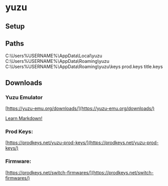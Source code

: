 # yuzu

## Setup

## Paths
C:\Users\%USERNAME%\AppData\Local\yuzu
C:\Users\%USERNAME%\AppData\Roaming\yuzu
C:\Users\%USERNAME%\AppData\Roaming\yuzu\keys
prod.keys
title.keys

## Downloads
### Yuzu Emulator
[https://yuzu-emu.org/downloads/](https://yuzu-emu.org/downloads/)

<a href="https://www.markdownguide.org" target="_blank">Learn Markdown!</a>


### Prod Keys:
[https://prodkeys.net/yuzu-prod-keys/](https://prodkeys.net/yuzu-prod-keys/)
### Firmware:
[https://prodkeys.net/switch-firmwares/](https://prodkeys.net/switch-firmwares/)
